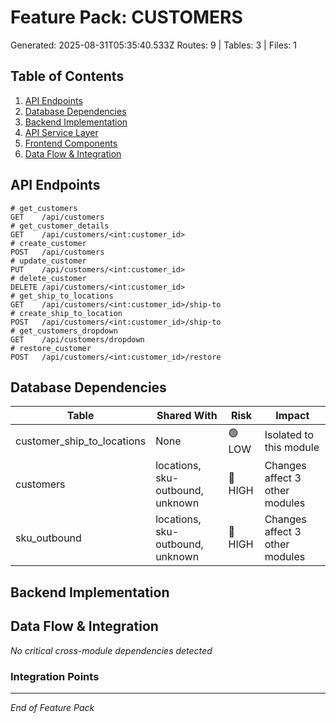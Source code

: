# Feature Pack: CUSTOMERS
Generated: 2025-08-31T05:35:40.533Z
Routes: 9 | Tables: 3 | Files: 1

## Table of Contents
1. [API Endpoints](#api-endpoints)
2. [Database Dependencies](#database-dependencies)
3. [Backend Implementation](#backend-implementation)
4. [API Service Layer](#api-service-layer)
5. [Frontend Components](#frontend-components)
6. [Data Flow & Integration](#data-flow--integration)

## API Endpoints
```
# get_customers
GET    /api/customers
# get_customer_details
GET    /api/customers/<int:customer_id>
# create_customer
POST   /api/customers
# update_customer
PUT    /api/customers/<int:customer_id>
# delete_customer
DELETE /api/customers/<int:customer_id>
# get_ship_to_locations
GET    /api/customers/<int:customer_id>/ship-to
# create_ship_to_location
POST   /api/customers/<int:customer_id>/ship-to
# get_customers_dropdown
GET    /api/customers/dropdown
# restore_customer
POST   /api/customers/<int:customer_id>/restore
```

## Database Dependencies
| Table | Shared With | Risk | Impact |
|-------|-------------|------|--------|
| customer_ship_to_locations | None | 🟢 LOW | Isolated to this module |
| customers | locations, sku-outbound, unknown | 🔴 HIGH | Changes affect 3 other modules |
| sku_outbound | locations, sku-outbound, unknown | 🔴 HIGH | Changes affect 3 other modules |

## Backend Implementation

## Data Flow & Integration
*No critical cross-module dependencies detected*

### Integration Points

---
*End of Feature Pack*